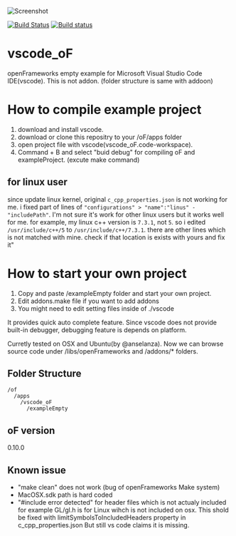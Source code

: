 ![Screenshot](ss.png)

[![Build Status](https://travis-ci.org/hiroMTB/vscode_oF.svg?branch=master)](https://travis-ci.org/hiroMTB/vscode_oF)
[![Build status](https://ci.appveyor.com/api/projects/status/gp66lfcygw2mtnld/branch/master?svg=true)](https://ci.appveyor.com/project/hiroMTB/vscode-of/branch/master)

# vscode_oF
openFrameworks empty example for Microsoft Visual Studio Code IDE(vscode).
This is not addon. (folder structure is same with addoon)

# How to compile example project
1. download and install vscode.
2. download or clone this repositry to your /oF/apps folder
2. open project file with vscode(vscode_oF.code-workspace).
3. Command + B and select "buid debug" for compiling oF and exampleProject. (excute make command)

## for linux user
since update linux kernel, original `c_cpp_properties.json` is not working for me. i fixed part of lines of `"configurations" > "name":"linus" - "includePath"`. I'm not sure it's work for other linux users but it works well for me. for example, my linux c++ version is `7.3.1`, not `5`. so i edited `/usr/include/c++/5` to `/usr/include/c++/7.3.1`. there are other lines which is not matched with mine. check if that location is exists with yours and fix it"

# How to start your own project
1. Copy and paste /exampleEmpty folder and start your own project.
2. Edit addons.make file if you want to add addons
3. You might need to edit setting files inside of ./vscode

It provides quick auto complete feature.
Since vscode does not provide built-in debugger, debugging feature is depends on platform.

Curretly tested on OSX and Ubuntu(by @anselanza).
Now we can browse source code under /libs/openFrameworks and /addons/* folders.

## Folder Structure
```
/of
  /apps
    /vscode_oF
      /exampleEmpty
```

## oF version
0.10.0

## Known issue
+ "make clean" does not work (bug of openFrameworks Make system)
+ MacOSX.sdk path is hard coded
+ "#include error detected" for header files which is not actualy included
    for example GL/gl.h is for Linux wihch is not included on osx. This shold be fixed with limitSymbolsToIncludedHeaders property in c_cpp_properties.json
    But still vs code claims it is missing.
